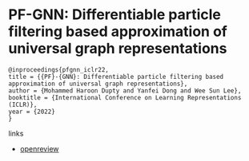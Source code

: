 # PF-GNN: Differentiable particle filtering based approximation of universal graph representations

```
@inproceedings{pfgnn_iclr22,
title = {{PF}-{GNN}: Differentiable particle filtering based approximation of universal graph representations},
author = {Mohammed Haroon Dupty and Yanfei Dong and Wee Sun Lee},
booktitle = {International Conference on Learning Representations (ICLR)},
year = {2022}
}
```

links
- [openreview](https://openreview.net/forum?id=oh4TirnfSem)
